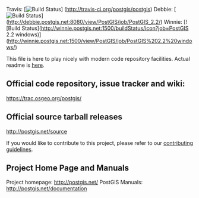 Travis: [![Build Status](https://secure.travis-ci.org/postgis/postgis.png)]
(http://travis-ci.org/postgis/postgis) 
Debbie: [![Build Status](http://debbie.postgis.net:8080/buildStatus/icon?job=PostGIS_2.2)]
(http://debbie.postgis.net:8080/view/PostGIS/job/PostGIS_2.2/)
Winnie: [![Build Status](http://winnie.postgis.net:1500/buildStatus/icon?job=PostGIS 2.2 windows)]
(http://winnie.postgis.net:1500/view/PostGIS/job/PostGIS%202.2%20windows/)

This file is here to play nicely with modern code repository facilities.
Actual readme is [here](README.postgis).

## Official code repository, issue tracker and wiki:
https://trac.osgeo.org/postgis/

## Official source tarball releases
http://postgis.net/source

If you would like to contribute to this project, please refer to our
[contributing guidelines](CONTRIBUTING.md).

## Project Home Page and Manuals
Project homepage: http://postgis.net/
PostGIS Manuals: http://postgis.net/documentation
